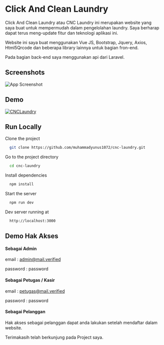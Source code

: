
# Click And Clean Laundry

Click And Clean Laundry atau CNC Laundry ini merupakan website yang saya buat untuk mempermudah dalam pengelolahan laundry. Saya berharap dapat terus meng-update fitur dan teknologi aplikasi ini.

Website ini saya buat menggunakan Vue JS, Bootstrap, Jquery, Axios, Html5Qrcode dan beberapa library lainnya untuk bagian fron-end.

Pada bagian back-end saya menggunakan api dari Laravel.
## Screenshots

![App Screenshot](https://apilaundry.arashiyunus.com/apisaya/public/img/CNC%20Laundry.png)


## Demo

[![CNCLaundry](https://img.shields.io/badge/CNC_Laundry-1754CC?style=for-the-badge)](https://cnclaundry.arashiyunus.com/)


## Run Locally

Clone the project

```bash
  git clone https://github.com/muhammadyunus1072/cnc-laundry.git
```

Go to the project directory

```bash
  cd cnc-laundry
```

Install dependencies

```bash
  npm install
```

Start the server

```bash
  npm run dev
```
Dev server running at

```bash
  http://localhost:3000
```


## Demo Hak Akses

#### Sebagai Admin

email    : admin@mail.verified

password : password

#### Sebagai Petugas / Kasir

email    : petugas@mail.verified

password : password

#### Sebagai Pelanggan 

Hak akses sebagai pelanggan dapat anda lakukan setelah mendaftar dalam website.


Terimakasih telah berkunjung pada Project saya.